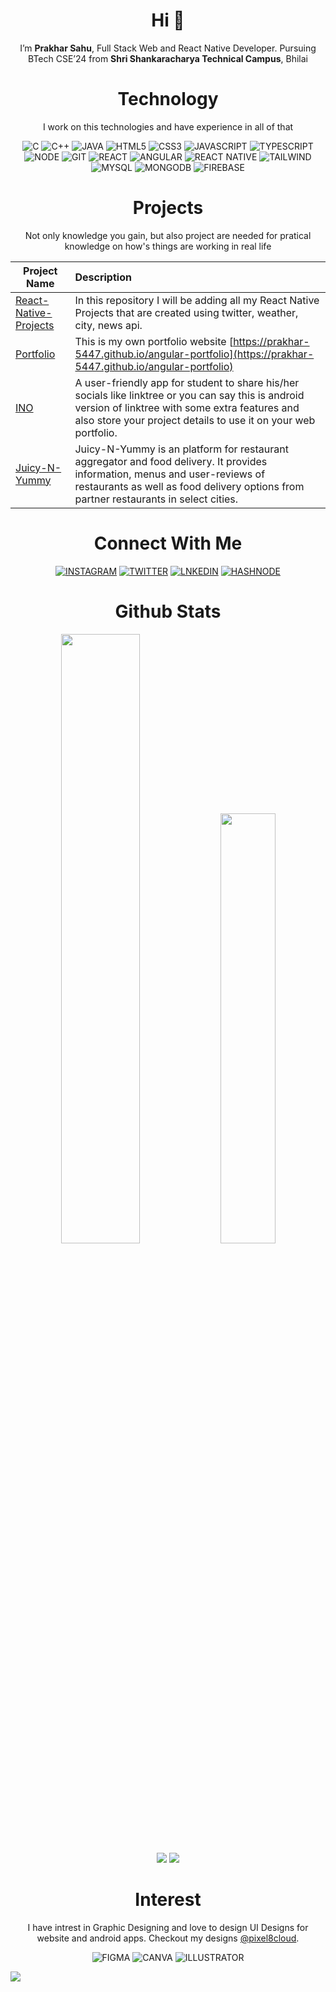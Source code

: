 <h1 align="center">Hi 👋</h1>

<p align="center">I’m <b>Prakhar Sahu</b>, Full Stack Web and React Native Developer.
Pursuing BTech CSE’24 from <b>Shri Shankaracharya Technical Campus</b>, Bhilai</p>
 
 
<h1 align="center">Technology</h1>
<p align="center">I work on this technologies and have experience in all of that</p>

<div align="center">
 <img alt="C" src="https://img.shields.io/badge/c-%2300599C.svg?&style=for-the-badge&logo=c&logoColor=white"/>
 <img alt="C++" src="https://img.shields.io/badge/c++-%2300599C.svg?style=for-the-badge&logo=c%2B%2B&logoColor=white"/>
 <img alt="JAVA" src="https://img.shields.io/badge/Java-ED8B00?style=for-the-badge&logo=java&logoColor=white"/>
 <img alt="HTML5" src="https://img.shields.io/badge/HTML5-E34F26?style=for-the-badge&logo=html5&logoColor=white"/>
 <img alt="CSS3" src="https://img.shields.io/badge/CSS3-1572B6?style=for-the-badge&logo=css3&logoColor=white"/>
 <img alt="JAVASCRIPT" src="https://img.shields.io/badge/javascript-%23323330.svg?&style=for-the-badge&logo=javascript&logoColor=%23F7DF1E"/>
 <img alt="TYPESCRIPT" src="https://img.shields.io/badge/TypeScript-007ACC?style=for-the-badge&logo=typescript&logoColor=white"/>
</div>
 
<div align="center">
 <img alt="NODE" src="https://img.shields.io/badge/Node.js-339933?style=for-the-badge&logo=nodedotjs&logoColor=white" />
 <img alt="GIT" src="https://img.shields.io/badge/git%20-%231572B6.svg?&style=for-the-badge&logo=git&logoColor=orange" />
 <img alt="REACT" src="https://img.shields.io/badge/React-20232A?style=for-the-badge&logo=react&logoColor=61DAFB" />
 <img alt="ANGULAR" src="https://img.shields.io/badge/Angular-DD0031?style=for-the-badge&logo=angular&logoColor=white"/>
 <img alt="REACT NATIVE" src="https://img.shields.io/badge/React_Native-20232A?style=for-the-badge&logo=react&logoColor=61DAFB" />
 <img alt="TAILWIND" src="https://img.shields.io/badge/Tailwind_CSS-38B2AC?style=for-the-badge&logo=tailwind-css&logoColor=white"/>

</div>

<div align="center">
 <img alt="MYSQL" src="https://img.shields.io/badge/MySQL-005C84?style=for-the-badge&logo=mysql&logoColor=white" />
 <img alt="MONGODB" src="https://img.shields.io/badge/MongoDB-4EA94B?style=for-the-badge&logo=mongodb&logoColor=white" />
 <img alt="FIREBASE" src="https://img.shields.io/badge/firebase-ffca28?style=for-the-badge&logo=firebase&logoColor=black" />
</div>


<h1 align="center">Projects</h1>
<p align="center">Not only knowledge you gain, but also project are needed for pratical knowledge on how's things are working in real life</p>

|Project Name|Description|
|--------|:----|  
|[React-Native-Projects](https://github.com/prakhar-5447/React-Native-Projects)| In this repository I will be adding all my React Native Projects that are created using twitter, weather, city, news api. | 
|[Portfolio](https://github.com/prakhar-5447/angular-portfolio)| This is my own portfolio website [https://prakhar-5447.github.io/angular-portfolio](https://prakhar-5447.github.io/angular-portfolio)| 
|[INO](https://github.com/prakhar-5447/INO)| A user-friendly app for student to share his/her socials like linktree or you can say this is android version of linktree with some extra features and also store your project details to use it on your web portfolio. |
|[Juicy-N-Yummy](https://github.com/pratham-0094/Juicy-N-Yummy)| Juicy-N-Yummy is an platform for restaurant aggregator and food delivery. It provides information, menus and user-reviews of restaurants as well as food delivery options from partner restaurants in select cities. |
 
 
<h1 align="center">Connect With Me</h1>

<p align="center">
 <a href="https://instagram.com/prakhar_5447"><img alt="INSTAGRAM" src="https://img.shields.io/badge/Instagram-E4405F?style=for-the-badge&logo=instagram&logoColor=white"/></a>
 <a href="https://twitter.com/prakhar_5447"><img alt="TWITTER" src="https://img.shields.io/badge/Twitter-1DA1F2?style=for-the-badge&logo=twitter&logoColor=white"/></a>
 <a href="https://www.linkedin.com/in/prakhar-sahu-4519b8206"><img alt="LNKEDIN" src="https://img.shields.io/badge/linkedin-%230077B5.svg?style=for-the-badge&logo=linkedin&logoColor=white"/></a>
 <a href="https://discord.gg/yS4RsAkDHv"><img alt="HASHNODE" src="https://img.shields.io/badge/Discord-5865F2?style=for-the-badge&logo=discord&logoColor=white" /></a>
</p>
  
  
<h1 align="center">Github Stats</h1>

<div align="center" >
<img width="50%" src="https://github-readme-stats.vercel.app/api?username=prakhar-5447&show_icons=true">
<img width="42%" src="https://github-readme-stats.vercel.app/api/top-langs/?username=prakhar-5447&layout=compact">
</div> 
 <div align="center">
 <img src="https://github-readme-streak-stats.herokuapp.com/?user=prakhar-5447&)">
 <img src="https://activity-graph.herokuapp.com/graph?username=prakhar-5447&bg_color=FFFFFF&color=000000&line=000000&point=00FF00"></div>
 

<h1 align="center">Interest</h1>

<p align="center">
 I have intrest in Graphic Designing and love to design UI Designs for website and android apps. Checkout my designs
 <a href="https://instagram.com/pixel8cloud">@pixel8cloud</a>.
</p>
 
<div align="center" >
 <img alt="FIGMA" src="https://img.shields.io/badge/Figma-F24E1E?style=for-the-badge&logo=figma&logoColor=white" />
 <img alt="CANVA" src="https://img.shields.io/badge/Canva-%2300C4CC.svg?&style=for-the-badge&logo=Canva&logoColor=white" />
 <img alt="ILLUSTRATOR" src="https://img.shields.io/badge/Adobe%20Illustrator-FF9A00?style=for-the-badge&logo=adobe%20illustrator&logoColor=white" />
</div> 


![](https://visitcount.itsvg.in/api?id=prakhar-5447&icon=0&color=0)
<!---
prakhar-5447/prakhar-5447 is a ✨ special ✨ repository because its `README.md` (this file) appears on your GitHub profile.
You can click the Preview link to take a look at your changes.
--->
